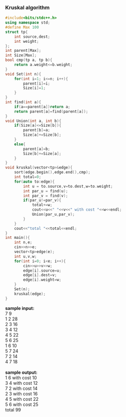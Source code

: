 <h3>Kruskal algorithm</h3>

```c++
#include<bits/stdc++.h>
using namespace std;
#define Max 100
struct tp{
    int source,dest;
    int weight;
};
int parent[Max];
int Size[Max];
bool cmp(tp a, tp b){
    return a.weight<=b.weight;
}
void Set(int n){
    for(int i=1; i<=n; i++){
        parent[i]=i;
        Size[i]=1;
    }
}
int find(int a){
    if(a==parent[a])return a;
    return parent[a]=find(parent[a]);
}
void Union(int a, int b){
    if(Size[a]<=Size[b]){
        parent[b]=a;
        Size[a]+=Size[b];
    }
    else{
        parent[a]=b;
        Size[b]+=Size[a];
    }
}
void kruskal(vector<tp>&edge){
    sort(edge.begin(),edge.end(),cmp);
    int total=0;
    for(auto to:edge){
        int u = to.source,v=to.dest,w=to.weight;
        int par_u = find(u);
        int par_v = find(v);
        if(par_u!=par_v){
            total+=w;
            cout<<u<<" "<<v<<" with cost "<<w<<endl;
            Union(par_u,par_v);
        }
    }
    cout<<"total "<<total<<endl;
}
int main(){
    int n,e;
    cin>>n>>e;
    vector<tp>edge(e);
    int u,v,w;
    for(int i=0; i<e; i++){
        cin>>u>>v>>w;
        edge[i].source=u;
        edge[i].dest=v;
        edge[i].weight=w;
    }
    Set(n);
    kruskal(edge);
}
```


<b>sample input:</b></br>
7 9</br>
1 2 28</br>
2 3 16</br>
3 4 12</br>
4 5 22</br>
5 6 25</br>
1 6 10</br>
5 7 24</br>
7 2 14</br>
4 7 18</br>
</br>
<b>sample output:</b></br>
1 6 with cost 10</br>
3 4 with cost 12</br>
7 2 with cost 14</br>
2 3 with cost 16</br>
4 5 with cost 22</br>
5 6 with cost 25</br>
total 99
